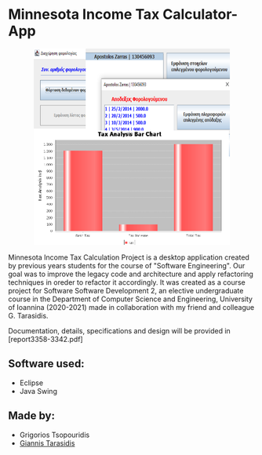 # Minnesota Income Tax Calculator-App
<p align="center">
  <img width="400" height="400" src="/Screenshots/collage.png">
</p>

Minnesota Income Tax Calculation Project is a desktop application created by previous years students for the course of "Software Engineering". 
Our goal was to improve the legacy code and architecture and apply refactoring techniques in oreder to refactor it accordingly. 
It was created as a course project for Software Software Development 2, an elective undergraduate course in the Department of Computer Science and Engineering,
University of Ioannina (2020-2021) made in collaboration with my friend and colleague G. Tarasidis.


Documentation, details, specifications and design will be provided in [report3358-3342.pdf]

## Software used:
* Eclipse
* Java Swing

## Made by:
* Grigorios Tsopouridis
* [Giannis Tarasidis](https://github.com/giannistar)
